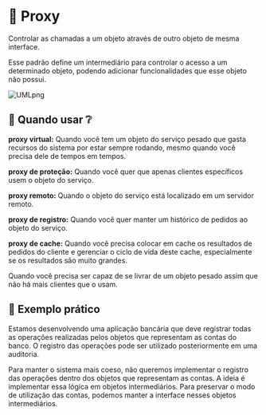 # :satellite: Proxy

Controlar as chamadas a um objeto através de outro objeto de mesma interface.

Esse padrão define um intermediário para controlar o acesso a um determinado objeto, podendo adicionar funcionalidades que esse objeto não possui.

![UMLpng](https://user-images.githubusercontent.com/40917812/77858897-bb756c00-71dc-11ea-883a-5d582b5c9e67.png)

## :thinking: Quando usar :grey_question:

**proxy virtual:** Quando você tem um objeto do serviço pesado que gasta recursos do sistema por estar sempre rodando, mesmo quando você precisa dele de tempos em tempos.

**proxy de proteção:** Quando você quer que apenas clientes específicos usem o objeto do serviço.

**proxy remoto:** Quando o objeto do serviço está localizado em um servidor remoto.

**proxy de registro:** Quando você quer manter um histórico de pedidos ao objeto do serviço.

**proxy de cache:** Quando você precisa colocar em cache os resultados de pedidos do cliente e gerenciar o ciclo de vida deste cache, especialmente se os resultados são muito grandes.

Quando você precisa ser capaz de se livrar de um objeto pesado assim que não há mais clientes que o usam.

## :muscle: Exemplo prático

Estamos desenvolvendo uma aplicação bancária que deve registrar todas as operações realizadas pelos objetos que representam as contas do banco. O registro das operações pode ser utilizado posteriormente em uma auditoria.

Para manter o sistema mais coeso, não queremos implementar o registro das operações dentro dos objetos que representam as contas. A ideia é implementar essa lógica em objetos intermediários. Para preservar o modo de utilização das contas, podemos manter a interface nesses objetos intermediários.

